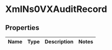 
# XmlNs0VXAuditRecord

## Properties
Name | Type | Description | Notes
------------ | ------------- | ------------- | -------------



